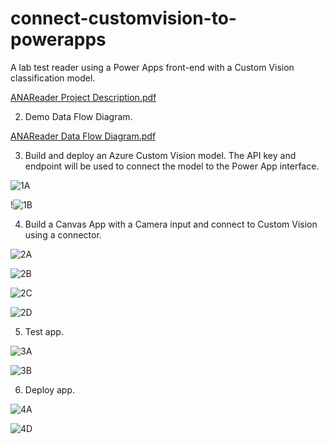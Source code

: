 # connect-customvision-to-powerapps
A lab test reader using a Power Apps front-end with a Custom Vision classification model.

[ANAReader Project Description.pdf](https://github.com/ermls/connect-customvision-to-powerapps/files/9559244/ANAReader.Project.Description.pdf)

2. Demo Data Flow Diagram.

[ANAReader Data Flow Diagram.pdf](https://github.com/ermls/connect-customvision-to-powerapps/files/9559245/ANAReader.Data.Flow.Diagram.pdf)

3. Build and deploy an Azure Custom Vision model. The API key and endpoint will be used to connect the model to
the Power App interface.

![1A](https://user-images.githubusercontent.com/83891373/189790785-13d08f94-9061-43c0-80c6-b44d789d1351.jpg)

!![1B](https://user-images.githubusercontent.com/83891373/189923139-968bc21f-59e5-44dd-b94b-d3ace36d3658.jpg)

4. Build a Canvas App with a Camera input and connect to Custom Vision using a connector.

![2A](https://user-images.githubusercontent.com/83891373/189790824-afd72950-3b9b-43de-83aa-c376c218e365.jpg)

![2B](https://user-images.githubusercontent.com/83891373/189790836-a5cee6c2-b668-4b2c-8bd1-316cc7d9ebef.jpg)

![2C](https://user-images.githubusercontent.com/83891373/189790844-b9e7f1f3-029d-45d1-aafe-eac49a9b0c2a.jpg)

![2D](https://user-images.githubusercontent.com/83891373/189790851-a7722dac-68a1-480d-ad53-e78a81b3211e.jpg)

5. Test app.

![3A](https://user-images.githubusercontent.com/83891373/189921755-aedc327c-cb41-46a5-be8b-8c2c5ecd97e4.jpg)

![3B](https://user-images.githubusercontent.com/83891373/189923297-1da9b757-be58-4ca3-9901-dc2707ebae86.jpg)

6. Deploy app.

![4A](https://user-images.githubusercontent.com/83891373/189974684-9373e736-b039-47a2-a35e-b10ce23eba41.jpeg)

![4D](https://user-images.githubusercontent.com/83891373/189974713-1e47886a-2b6b-4da6-9f6e-9c985e758776.jpeg)
